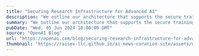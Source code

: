 ```yaml
---
title: "Securing Research Infrastructure for Advanced AI"
description: "We outline our architecture that supports the secure training of frontier models."
summary: "We outline our architecture that supports the secure training of frontier models."
pubDate: "Wed, 05 Jun 2024 10:00:00 GMT"
source: "OpenAI Blog"
url: "https://openai.com/blog/securing-research-infrastructure-for-advanced-ai"
thumbnail: "https://raisex-llc.github.io/ai-news-curation-site/assets/openai_logo.png"
---
```


